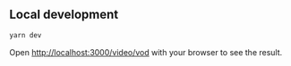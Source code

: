 ## Local development

```bash
yarn dev
```

Open [http://localhost:3000/video/vod](http://localhost:3000/video/vod) with your browser to see the result.
